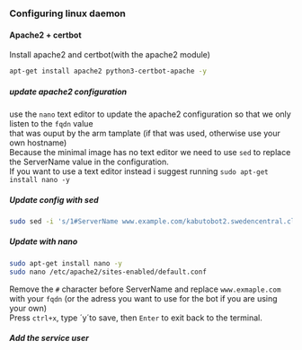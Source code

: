 ### Configuring linux daemon

#### Apache2 + certbot
Install apache2 and certbot(with the apache2 module)
```` bash
apt-get install apache2 python3-certbot-apache -y
````

##### update apache2 configuration
use the `nano` text editor to update the apache2 configuration so that we only listen to the `fqdn` value   
that was ouput by the arm tamplate (if that was used, otherwise use your own hostname)  
Because the minimal image has no text editor we need to use `sed` to replace the ServerName value in the configuration.  
If you want to use a text editor instead i suggest running `sudo apt-get install nano -y`
##### Update config with sed
```` bash 
sudo sed -i 's/1#ServerName www.example.com/kabutobot2.swedencentral.cloudapp.azure.com/' /etc/apache2/sites-enabled/default.conf
````
##### Update with nano
```` bash
sudo apt-get install nano -y
sudo nano /etc/apache2/sites-enabled/default.conf
````
Remove the `#` character before ServerName and replace `www.exmaple.com` with your `fqdn` (or the adress you want to use for the bot if you are using your own)  
Press `ctrl+x`, type ´y´to save, then `Enter` to exit back to the terminal.

##### Add the service user
